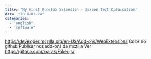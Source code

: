 ```yaml
---
title: "My First Firefox Extension - Screen Text Obfuscation"
date: "2018-01-24"
categories: 
  - "english"
  - "software"
---
```


https://developer.mozilla.org/en-US/Add-ons/WebExtensions Color no github Publicar nos add-ons da mozilla Ver https://github.com/marak/Faker.js/
